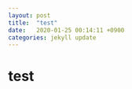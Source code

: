 ```yaml
---
layout: post
title:  "test"
date:   2020-01-25 00:14:11 +0900
categories: jekyll update
---
```


# test